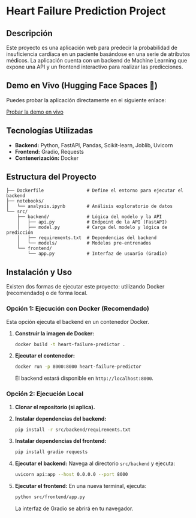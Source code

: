 # Heart Failure Prediction Project

## Descripción

Este proyecto es una aplicación web para predecir la probabilidad de insuficiencia cardíaca en un paciente basándose en una serie de atributos médicos. La aplicación cuenta con un backend de Machine Learning que expone una API y un frontend interactivo para realizar las predicciones.

## Demo en Vivo (Hugging Face Spaces 🤗)

Puedes probar la aplicación directamente en el siguiente enlace:

[Probar la demo en vivo](https://franco3030-heart-failure-prediction.hf.space/?__theme=system&deep_link=ipxpizTHR54)

## Tecnologías Utilizadas

- **Backend:** Python, FastAPI, Pandas, Scikit-learn, Joblib, Uvicorn
- **Frontend:** Gradio, Requests
- **Contenerización:** Docker

## Estructura del Proyecto

```
├── Dockerfile                # Define el entorno para ejecutar el backend
├── notebooks/
│   └── analysis.ipynb        # Análisis exploratorio de datos
└── src/
    ├── backend/              # Lógica del modelo y la API
    │   ├── api.py            # Endpoint de la API (FastAPI)
    │   ├── model.py          # Carga del modelo y lógica de predicción
    │   ├── requirements.txt  # Dependencias del backend
    │   └── models/           # Modelos pre-entrenados
    └── frontend/
        └── app.py            # Interfaz de usuario (Gradio)
```

## Instalación y Uso

Existen dos formas de ejecutar este proyecto: utilizando Docker (recomendado) o de forma local.

### Opción 1: Ejecución con Docker (Recomendado)

Esta opción ejecuta el backend en un contenedor Docker.

1.  **Construir la imagen de Docker:**
    ```bash
    docker build -t heart-failure-predictor .
    ```

2.  **Ejecutar el contenedor:**
    ```bash
    docker run -p 8000:8000 heart-failure-predictor
    ```
    El backend estará disponible en `http://localhost:8000`.

### Opción 2: Ejecución Local

1.  **Clonar el repositorio (si aplica).**

2.  **Instalar dependencias del backend:**
    ```bash
    pip install -r src/backend/requirements.txt
    ```

3.  **Instalar dependencias del frontend:**
    ```bash
    pip install gradio requests
    ```

4.  **Ejecutar el backend:**
    Navega al directorio `src/backend` y ejecuta:
    ```bash
    uvicorn api:app --host 0.0.0.0 --port 8000
    ```

5.  **Ejecutar el frontend:**
    En una nueva terminal, ejecuta:
    ```bash
    python src/frontend/app.py
    ```
    La interfaz de Gradio se abrirá en tu navegador.

